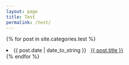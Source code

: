 ```yaml
---
layout: page
title: Test
permalink: /test/
---
```


{% for post in site.categories.test %}
 <li><span>{{ post.date | date_to_string }}</span> &nbsp; <a href="{{ post.url }}">{{ post.title }}</a></li>
{% endfor %}
